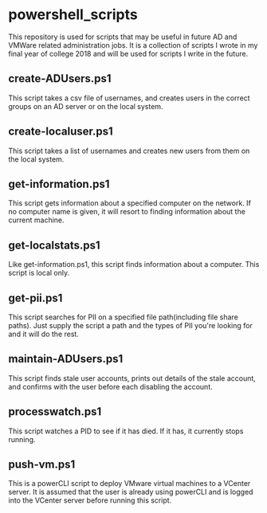 # powershell_scripts
This repository is used for scripts that may be useful in future AD and VMWare related administration jobs.
It is a collection of scripts I wrote in my final year of college 2018 and will be used for scripts I write in the future.

## create-ADUsers.ps1
This script takes a csv file of usernames, and creates users in the correct groups on an AD server or on the local system.

## create-localuser.ps1
This script takes a list of usernames and creates new users from them on the local system.

## get-information.ps1
This script gets information about a specified computer on the network. If no computer name is given, it will resort to finding information about the current machine.

## get-localstats.ps1
Like get-information.ps1, this script finds information about a computer. This script is local only.

## get-pii.ps1
This script searches for PII on a specified file path(including file share paths). Just supply the script a path and the types of PII you're looking for and it will do the rest.

## maintain-ADUsers.ps1
This script finds stale user accounts, prints out details of the stale account, and confirms with the user before each disabling the account.

## processwatch.ps1
This script watches a PID to see if it has died. If it has, it currently stops running.

## push-vm.ps1
This is a powerCLI script to deploy VMware virtual machines to a VCenter server. It is assumed that the user is already using powerCLI and is logged into the VCenter server before running this script.